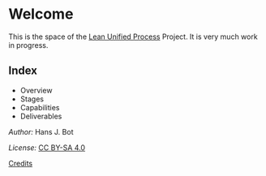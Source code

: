 # Welcome

This is the space of the [Lean Unified Process](/introduction.md) Project.
It is very much work in progress.

## Index
- Overview
- Stages
- Capabilities
- Deliverables

*Author:* Hans J. Bot

*License:* [CC BY-SA 4.0](https://creativecommons.org/licenses/by-sa/4.0/deed.en)

[Credits](/credits.md)